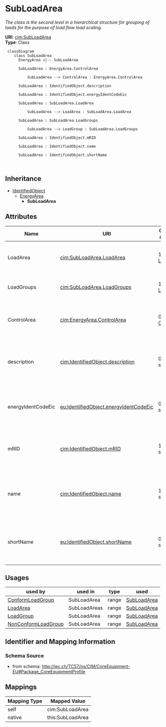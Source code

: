 # SubLoadArea


_The class is the second level in a hierarchical structure for grouping of loads for the purpose of load flow load scaling._





**URI**: [cim:SubLoadArea](http://iec.ch/TC57/CIM100#SubLoadArea)<br />
**Type**: Class




```mermaid
 classDiagram
    class SubLoadArea
      EnergyArea <|-- SubLoadArea
      
      SubLoadArea : EnergyArea.ControlArea
        
          SubLoadArea --> ControlArea : EnergyArea.ControlArea
        
      SubLoadArea : IdentifiedObject.description
        
      SubLoadArea : IdentifiedObject.energyIdentCodeEic
        
      SubLoadArea : SubLoadArea.LoadArea
        
          SubLoadArea --> LoadArea : SubLoadArea.LoadArea
        
      SubLoadArea : SubLoadArea.LoadGroups
        
          SubLoadArea --> LoadGroup : SubLoadArea.LoadGroups
        
      SubLoadArea : IdentifiedObject.mRID
        
      SubLoadArea : IdentifiedObject.name
        
      SubLoadArea : IdentifiedObject.shortName
        
      
```





## Inheritance
* [IdentifiedObject](IdentifiedObject.md)
    * [EnergyArea](EnergyArea.md)
        * **SubLoadArea**



## Attributes


| Name | URI | Cardinality and Range | Description | Inheritance |
| ---  | --- | --- | --- | --- |
| LoadArea | [cim:SubLoadArea.LoadArea](http://iec.ch/TC57/CIM100#SubLoadArea.LoadArea) | 1..1 <br />  [LoadArea](LoadArea.md)  | The LoadArea where the SubLoadArea belongs | direct |
| LoadGroups | [cim:SubLoadArea.LoadGroups](http://iec.ch/TC57/CIM100#SubLoadArea.LoadGroups) | 1..* <br />  [LoadGroup](LoadGroup.md)  | The Loadgroups in the SubLoadArea | direct |
| ControlArea | [cim:EnergyArea.ControlArea](http://iec.ch/TC57/CIM100#EnergyArea.ControlArea) | 0..1 <br />  [ControlArea](ControlArea.md)  | The control area specification that is used for the load forecast | [EnergyArea](EnergyArea.md) |
| description | [cim:IdentifiedObject.description](http://iec.ch/TC57/CIM100#IdentifiedObject.description) | 0..1 <br />  string  | The description is a free human readable text describing or naming the object | [IdentifiedObject](IdentifiedObject.md) |
| energyIdentCodeEic | [eu:IdentifiedObject.energyIdentCodeEic](http://iec.ch/TC57/CIM100-European#IdentifiedObject.energyIdentCodeEic) | 0..1 <br />  string  | The attribute is used for an exchange of the EIC code (Energy identification ... | [IdentifiedObject](IdentifiedObject.md) |
| mRID | [cim:IdentifiedObject.mRID](http://iec.ch/TC57/CIM100#IdentifiedObject.mRID) | 1..1 <br />  string  | Master resource identifier issued by a model authority | [IdentifiedObject](IdentifiedObject.md) |
| name | [cim:IdentifiedObject.name](http://iec.ch/TC57/CIM100#IdentifiedObject.name) | 1..1 <br />  string  | The name is any free human readable and possibly non unique text naming the o... | [IdentifiedObject](IdentifiedObject.md) |
| shortName | [eu:IdentifiedObject.shortName](http://iec.ch/TC57/CIM100-European#IdentifiedObject.shortName) | 0..1 <br />  string  | The attribute is used for an exchange of a human readable short name with len... | [IdentifiedObject](IdentifiedObject.md) |





## Usages

| used by | used in | type | used |
| ---  | --- | --- | --- |
| [ConformLoadGroup](ConformLoadGroup.md) | SubLoadArea | range | [SubLoadArea](SubLoadArea.md) |
| [LoadArea](LoadArea.md) | SubLoadAreas | range | [SubLoadArea](SubLoadArea.md) |
| [LoadGroup](LoadGroup.md) | SubLoadArea | range | [SubLoadArea](SubLoadArea.md) |
| [NonConformLoadGroup](NonConformLoadGroup.md) | SubLoadArea | range | [SubLoadArea](SubLoadArea.md) |






## Identifier and Mapping Information







### Schema Source


* from schema: http://iec.ch/TC57/ns/CIM/CoreEquipment-EU#Package_CoreEquipmentProfile





## Mappings

| Mapping Type | Mapped Value |
| ---  | ---  |
| self | cim:SubLoadArea |
| native | this:SubLoadArea |




